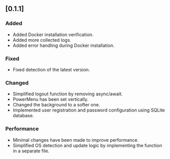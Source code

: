 ## [0.1.1]

### Added
- Added Docker installation verification.
- Added more collected logs.
- Added error handling during Docker installation.

### Fixed
- Fixed detection of the latest version.

### Changed
- Simplified logout function by removing async/await.
- PowerMenu has been set vertically.
- Changed the background to a softer one.
- Implemented user registration and password configuration using SQLite database.

### Performance
- Minimal changes have been made to improve performance.
- Simplified OS detection and update logic by implementing the function in a separate file.